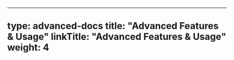 
---
type: advanced-docs
title: "Advanced Features & Usage"
linkTitle: "Advanced Features & Usage"
weight: 4
---

